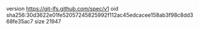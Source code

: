 version https://git-lfs.github.com/spec/v1
oid sha256:30d3622e01fe52057245825992f112ac45edcacee158ab3f98c8dd368fe35ac7
size 21947
